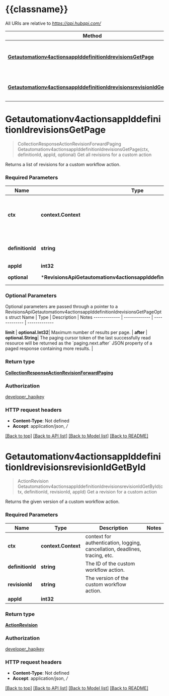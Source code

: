 # {{classname}}

All URIs are relative to *https://api.hubapi.com/*

Method | HTTP request | Description
------------- | ------------- | -------------
[**Getautomationv4actionsappIddefinitionIdrevisionsGetPage**](RevisionsApi.md#Getautomationv4actionsappIddefinitionIdrevisionsGetPage) | **Get** /automation/v4/actions/{appId}/{definitionId}/revisions | Get all revisions for a custom action
[**Getautomationv4actionsappIddefinitionIdrevisionsrevisionIdGetById**](RevisionsApi.md#Getautomationv4actionsappIddefinitionIdrevisionsrevisionIdGetById) | **Get** /automation/v4/actions/{appId}/{definitionId}/revisions/{revisionId} | Get a revision for a custom action

# **Getautomationv4actionsappIddefinitionIdrevisionsGetPage**
> CollectionResponseActionRevisionForwardPaging Getautomationv4actionsappIddefinitionIdrevisionsGetPage(ctx, definitionId, appId, optional)
Get all revisions for a custom action

Returns a list of revisions for a custom workflow action.

### Required Parameters

Name | Type | Description  | Notes
------------- | ------------- | ------------- | -------------
 **ctx** | **context.Context** | context for authentication, logging, cancellation, deadlines, tracing, etc.
  **definitionId** | **string**| The ID of the custom workflow action | 
  **appId** | **int32**|  | 
 **optional** | ***RevisionsApiGetautomationv4actionsappIddefinitionIdrevisionsGetPageOpts** | optional parameters | nil if no parameters

### Optional Parameters
Optional parameters are passed through a pointer to a RevisionsApiGetautomationv4actionsappIddefinitionIdrevisionsGetPageOpts struct
Name | Type | Description  | Notes
------------- | ------------- | ------------- | -------------


 **limit** | **optional.Int32**| Maximum number of results per page. | 
 **after** | **optional.String**| The paging cursor token of the last successfully read resource will be returned as the &#x60;paging.next.after&#x60; JSON property of a paged response containing more results. | 

### Return type

[**CollectionResponseActionRevisionForwardPaging**](CollectionResponseActionRevisionForwardPaging.md)

### Authorization

[developer_hapikey](../README.md#developer_hapikey)

### HTTP request headers

 - **Content-Type**: Not defined
 - **Accept**: application/json, */*

[[Back to top]](#) [[Back to API list]](../README.md#documentation-for-api-endpoints) [[Back to Model list]](../README.md#documentation-for-models) [[Back to README]](../README.md)

# **Getautomationv4actionsappIddefinitionIdrevisionsrevisionIdGetById**
> ActionRevision Getautomationv4actionsappIddefinitionIdrevisionsrevisionIdGetById(ctx, definitionId, revisionId, appId)
Get a revision for a custom action

Returns the given version of a custom workflow action.

### Required Parameters

Name | Type | Description  | Notes
------------- | ------------- | ------------- | -------------
 **ctx** | **context.Context** | context for authentication, logging, cancellation, deadlines, tracing, etc.
  **definitionId** | **string**| The ID of the custom workflow action. | 
  **revisionId** | **string**| The version of the custom workflow action. | 
  **appId** | **int32**|  | 

### Return type

[**ActionRevision**](ActionRevision.md)

### Authorization

[developer_hapikey](../README.md#developer_hapikey)

### HTTP request headers

 - **Content-Type**: Not defined
 - **Accept**: application/json, */*

[[Back to top]](#) [[Back to API list]](../README.md#documentation-for-api-endpoints) [[Back to Model list]](../README.md#documentation-for-models) [[Back to README]](../README.md)

